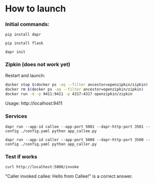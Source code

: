 # How to launch
### Initial commands:
`pip install dapr`

`pip install flask`

`dapr init`

### Zipkin (does not work yet)
Restart and launch:
```bash
docker stop $(docker ps -aq --filter ancestor=openzipkin/zipkin)
docker rm $(docker ps -aq --filter ancestor=openzipkin/zipkin)
docker run -d -p 9411:9411 -p 4317:4317 openzipkin/zipkin
```
Usage: http://localhost:9411

### Services
`dapr run --app-id callee --app-port 5001 --dapr-http-port 3501 --config ./config.yaml python app_callee.py`

`dapr run --app-id caller --app-port 5000 --dapr-http-port 3500 --config ./config.yaml python app_caller.py`

### Test if works
`curl http://localhost:5000/invoke`

"Caller invoked callee: Hello from Callee!" is a correct answer.